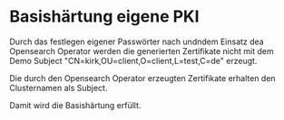 # Basishärtung eigene PKI

Durch das festlegen eigener Passwörter nach <Tiket> undndem Einsatz
dea Opensearch Operator werden die generierten
Zertifikate nicht mit dem Demo Subject
"CN=kirk,OU=client,O=client,L=test,C=de" erzeugt.

Die durch den Opensearch Operator erzeugten Zertifikate erhalten 
den Clusternamen als Subject.

Damit wird die Basishärtung erfüllt.


